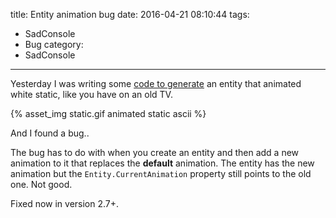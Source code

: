 title: Entity animation bug
date: 2016-04-21 08:10:44
tags:
- SadConsole
- Bug
category:
- SadConsole
---

Yesterday I was writing some [code to generate](https://github.com/Thraka/SadConsole/commit/066e68bc4ce8ae8f1a3e525e347f89e0e9f14f66#diff-2a6004b6fa04ffddd85619ce217d01a5R20) an entity that animated white static, like you have on an old TV. 

{% asset_img static.gif animated static ascii %}

And I found a bug..

The bug has to do with when you create an entity and then add a new animation to it that replaces the **default** animation. The entity has the new animation but the `Entity.CurrentAnimation` property still points to the old one. Not good.

Fixed now in version 2.7+.

